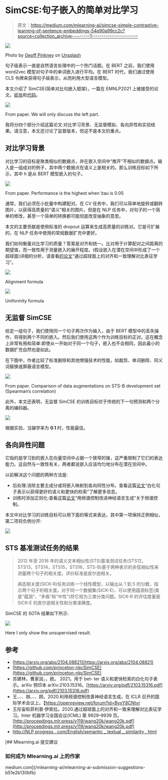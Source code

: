 # SimCSE:句子嵌入的简单对比学习

> 原文：<https://medium.com/mlearning-ai/simcse-simple-contrastive-learning-of-sentence-embeddings-54e90a99cc2c?source=collection_archive---------1----------------------->

![](img/d586be501796c8959345d39d30d671d2.png)

Photo by [Geoff Pinkney](https://unsplash.com/@geoffpinkney?utm_source=unsplash&utm_medium=referral&utm_content=creditCopyText) on [Unsplash](https://unsplash.com/s/photos/two-trees?utm_source=unsplash&utm_medium=referral&utm_content=creditCopyText)

句子级表示一直是自然语言处理中的一个热门话题。在 BERT 之前，我们使用 word2vec 模型对句子中的单词嵌入进行平均。在 BERT 时代，我们通过使用 CLS 令牌来获得句子级表示，从而利用大型语言模型。

本文介绍了 SimCSE(简单对比句嵌入框架)，一篇在 EMNLP2021 上被接受的论文。[纸张](https://arxiv.org/abs/2104.08821)和[代码](https://github.com/princeton-nlp/SimCSE)。

![](img/b9bd3c8c39689da78080e8d14d5189ea.png)

From paper. We will only discuss the left part.

我将分四个部分介绍这篇论文:对比学习背景、无监督模拟、各向异性和实验结果。请注意，本文还讨论了监督版本，但这不是本文的重点。

## 对比学习背景

对比学习的目标是聚类相似的数据点，并在嵌入空间中“推开”不相似的数据点。输入是一组成对的例子，其中两个数据点在语义上是相关的。那么训练目标如下所示，其中 h 是从 BERT 模型嵌入的句子。

![](img/b2e464f02fd5d7c1d606608eaf16e60a.png)

From paper. Performance is the highest when \tau is 0.05

通常，我们必须在小批量中构建配对。在 CV 任务中，我们可以简单地旋转或翻转图片，以获得高质量的“语义”相关的图片。但是在 NLP 任务中，对句子的一个简单的修改，甚至一个简单的转换都可能彻底改变抽象的意思。

本文的主要贡献是使用标准的 dropout 运算来生成高质量的训练对。它是可扩展的，在 NLP 任务中使用的常规数据扩充中更好。

我们如何衡量对比学习的质量？答案是对齐和统一。比对用于计算配对之间距离的期望值，而一致性用于测量嵌入的展开程度。(假设嵌入在潜在空间中形成了一个超球面)详细的分析，请查看[的论文](http://proceedings.mlr.press/v119/wang20k/wang20k.pdf)“通过超球面上的对齐和一致理解对比表征学习”。

![](img/288cc3559278622f3df76fbe7aefdfe4.png)

Alignment formula

![](img/ecf1b6cc5fec82a223c5bc88cf83e5dd.png)

Uniformity formula

## 无监督 SimCSE

给定一组句子，我们使用同一个句子两次作为输入，由于 BERT 模型中的丢失操作，将得到两个不同的嵌入。然后我们使用这两个作为训练目标的正对。这在概念上非常有用和简单:即使从一开始对于同一个句子，嵌入也不会相同，因此最小的数据扩充自然也是如此。

在下图中，作者比较了标准删除和其他增强技术的性能，如裁剪、单词删除、同义词替换或屏蔽语言模型。

![](img/9b61bfdeb4091973aca0b2907f1b203e.png)

From paper. Comparison of data augmentations on STS-B development set (Spearman’s correlation)

此外，本文还表明，无监督 SimCSE 的训练目标优于传统的下一句预测和两个分离的编码器。

![](img/a64fb786d2ae2a32f23d1fe5892ab422.png)

根据实验，当辍学率为 **0.1** 时，性能最佳。

## 各向异性问题

它指的是学习到的嵌入在向量空间中占据一个狭窄的锥，这严重限制了它们的表达能力。这自然与一致性有关，两者都说嵌入应该均匀地分布在潜在空间中。

以前解决这个问题的两种方法是:

*   后处理:消除主要主成分或将嵌入映射到各向同性分布。查看这篇[论文](https://arxiv.org/pdf/2103.15316.pdf)“白化句子表示以获得更好的语义和更快的检索”了解更多信息。
*   训练时添加正则化:查看这篇[论文](https://openreview.net/forum?id=ByxY8CNtvr)“用频谱控制改进神经语言生成”关于频谱控制。

本文中对比学习的训练目标可以用下面的等式来表达，其中第一项保持正例相似，第二项将负例分开:

![](img/d025b4b89326b41c63ed8dce180bcf4d.png)

## STS 基准测试任务的结果

> 2012 年至 2016 年的语义文本相似性(STS)基准测试任务(STS12，STS13，STS14，STS15，STS16，STS-B)基于两种表示的余弦相似性来测量两个句子的相关度。评价标准是皮尔逊相关。
> 
> 病态相关度(SICK-R)任务训练一个线性模型，以输出从 1 到 5 的分数，指示两个句子的相关度。对于同一个数据集(SICK-E)，可以使用蕴涵标签(类是“蕴涵”、“矛盾”和“中性”)将它视为三类分类问题。SICK-R 的评估度量是 SICK-E 的皮尔逊相关性和分类准确度。

SimCSE 的 SOTA 结果如下所示:

![](img/49fb1fb9f55d26fdd0530c6e583d4057.png)

Here I only show the unsupervised result.

## 参考

*   [https://arxiv.org/abs/2104.08821](https://arxiv.org/abs/2104.08821)
*   [https://github.com/princeton-nlp/SimCSE](https://github.com/princeton-nlp/SimCSE)
*   苏建林，曹家润，，欧。
    2021。用于 bet-
    ter 语义和更快检索的白化句子表示。arXiv 预印本
    arXiv:2103.15316。[https://arxiv.org/pdf/2103.15316.pdf](https://arxiv.org/pdf/2103.15316.pdf)
*   王、、、胡、、、顾。2020.利用频谱控制改善神经语言生成。在 ICLR 召开的国际学术会议上。【https://openreview.net/forum?id=ByxY8CNtvr 
*   王彤宙和菲利普·伊索拉。2020.通过超球面上的对齐和一致来理解对比表征学习。Inter
    机器学习全国会议(ICML)
    第 9929–9939 页。[http://proceedings.mlr.press/v119/wang20k/wang20k.pdf](http://proceedings.mlr.press/v119/wang20k/wang20k.pdf)
*   [http://NLP progress . com/English/semantic _ textual _ similarity . html](http://nlpprogress.com/english/semantic_textual_similarity.html)

[](/mlearning-ai/mlearning-ai-submission-suggestions-b51e2b130bfb) [## Mlearning.ai 提交建议

### 如何成为 Mlearning.ai 上的作家

medium.com](/mlearning-ai/mlearning-ai-submission-suggestions-b51e2b130bfb)